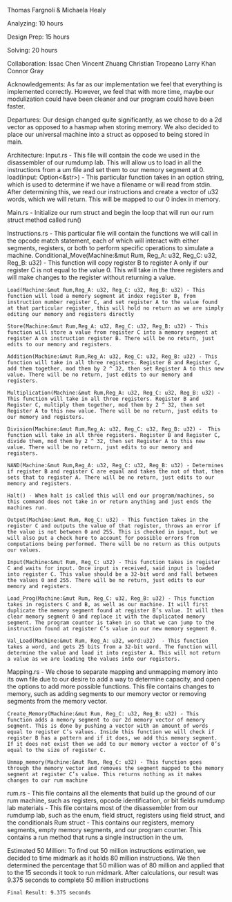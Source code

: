 Thomas Fargnoli &  Michaela Healy

Analyzing: 10 hours

Design Prep: 15 hours

Solving: 20 hours

Collaboration:
    Issac Chen
    Vincent Zhuang
    Christian Tropeano
    Larry Khan
    Connor Gray

Acknowledgements:
    As far as our implementation we feel that everything is implemented correctly. However, we feel that with more time, maybe our modulization could have been cleaner and our program could have been faster.

Departures:
    Our design changed quite significantly, as we chose to do a 2d vector as opposed to a hasmap when storing memory. We also decided to place our universal machine into a struct as opposed to being stored in main.

Architecture:
Input.rs - This file will contain the code we used in the disassembler of our rumdump lab. This will allow us to load in all the instructions from a um file and set them to our memory segment at 0.
    load(input: Option<&str>) - This particular function takes in an option string, which is used to determine if we have a filename or will read from stdin. After determining this, we read our instructions and create a vector of u32 words, which we will return. This will be mapped to our 0 index in memory.

Main.rs - Initialize our rum struct and begin the loop that will run our rum struct method called run()

Instructions.rs - This particular file will contain the functions we will call in the opcode match statement, each of which will interact with either segments, registers, or both to perform specific operations to simulate a machine.
    Conditional_Move(Machine:&mut Rum, Reg_A: u32, Reg_C: u32, Reg_B: u32) - This function will copy register B to register A only if our register C is not equal to the value 0. This will take in the three registers and will make changes to the register without returning a value.

    Load(Machine:&mut Rum,Reg_A: u32, Reg_C: u32, Reg_B: u32) - This function will load a memory segment at index register B, from instruction number register C, and set register A to the value found at that particular register, this will hold no return as we are simply editing our memory and registers directly

    Store(Machine:&mut Rum,Reg_A: u32, Reg_C: u32, Reg_B: u32) - This function will store a value from register C into a memory segment at register A on instruction register B. There will be no return, just edits to our memory and registers.

    Addition(Machine:&mut Rum,Reg_A: u32, Reg_C: u32, Reg_B: u32) - This function will take in all three registers. Register B and Register C, add them together, mod them by 2 ^ 32, then set Register A to this new value. There will be no return, just edits to our memory and registers.

    Multiplication(Machine:&mut Rum,Reg_A: u32, Reg_C: u32, Reg_B: u32) -  This function will take in all three registers. Register B and Register C, multiply them together, mod them by 2 ^ 32, then set Register A to this new value. There will be no return, just edits to our memory and registers.

    Division(Machine:&mut Rum,Reg_A: u32, Reg_C: u32, Reg_B: u32) -  This function will take in all three registers. Register B and Register C, divide them, mod them by 2 ^ 32, then set Register A to this new value. There will be no return, just edits to our memory and registers.

    NAND(Machine:&mut Rum,Reg_A: u32, Reg_C: u32, Reg_B: u32) - Determines if register B and register C are equal and takes the not of that, then sets that to register A. There will be no return, just edits to our memory and registers.

    Halt() - When halt is called this will end our program/machines, so this command does not take in or return anything and just ends the machines run.

    Output(Machine:&mut Rum, Reg_C: u32) - This function takes in the register C and outputs the value of that register, throws an error if the value is not between 0 and 255. This is checked in input, but we will also put a check here to account for possible errors from computations being performed. There will be no return as this outputs our values.

    Input(Machine:&mut Rum, Reg_C: u32) - This function takes in register C and waits for input. Once input is received, said input is loaded into register C. This value should be a 32-bit word and fall between the values 0 and 255. There will be no return, just edits to our memory and registers.

    Load_Prog(Machine:&mut Rum, Reg_C: u32, Reg_B: u32) - This function takes in registers C and B, as well as our machine. It will first duplicate the memory segment found at register B’s value. It will then clear memory segment 0 and replace it with the duplicated memory segment. The program counter is taken in so that we can jump to the instruction found at register C’s value in our new memory segment 0.

    Val_Load(Machine:&mut Rum, Reg_A: u32, word:u32)  - This function takes a word, and gets 25 bits from a 32-bit word. The function will determine the value and load it into register A. This will not return a value as we are loading the values into our registers.

Mapping.rs - We chose to separate mapping and unmapping memory into its own file due to our desire to add a way to determine capacity, and open the options to add more possible functions. This file contains changes to memory, such as adding segments to our memory vector or removing segments from the memory vector.

    Create_Memory(Machine:&mut Rum, Reg_C: u32, Reg_B: u32) - This function adds a memory segment to our 2d memory vector of memory segment. This is done by pushing a vector with an amount of words equal to register C’s values. Inside this function we will check if register B has a pattern and if it does, we add this memory segment. If it does not exist then we add to our memory vector a vector of 0’s equal to the size of register C.

    Unmap_memory(Machine:&mut Rum, Reg_C: u32) - This function goes through the memory vector and removes the segment mapped to the memory segment at register C’s value. This returns nothing as it makes changes to our rum machine

rum.rs - This file contains all the elements that build up the ground of our rum machine, such as registers, opcode identification, or bit fields
    rumdump lab materials - This file contains most of the disassembler from our rumdump lab, such as the enum, field struct, registers using field struct, and the conditionals
    Rum struct - This contains our registers, memory segments, empty memory segments, and our program counter. This contains a run method that runs a single instruction in the um.

Estimated 50 Million:
    To find out 50 million instructions estimation, we decided to time midmark as it holds 80 million instructions. We then determined the percentage that 50 million was of 80 million and applied that to the 15 seconds it took to run midmark. After calculations, our result was 9.375 seconds to complete 50 million instructions
    
    Final Result: 9.375 seconds